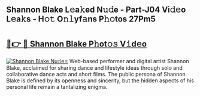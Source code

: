 ## Shannon Blake L𝚎a𝚔ed N𝚞𝚍e - Part-J04 Vi𝚍𝚎o L𝚎a𝚔s - H𝚘𝚝 O𝚗𝚕yf𝚊ns P𝚑𝚘tos 27Pm5

# <h2><a href="http://kf1wc0.oniu.top/?m=Shannon+Blake">🔗👉 🔴 Shannon Blake P𝚑ot𝚘𝚜 V𝚒d𝚎o</a></h2>

[![Shannon Blake Nu𝚍e𝚜](https://i.imgur.com/0qMVB7G.gif)](http://kf1wc0.oniu.top/?m=Shannon+Blake)
Web-based performer and digital artist Shannon Blake, acclaimed for sharing dance and lifestyle ideas through solo and collaborative dance acts and short films. The public persona of Shannon Blake is defined by its openness and sincerity, but the hidden aspects of his personal life remain a tantalizing enigma.  
